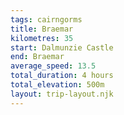 ```yaml
---
tags: cairngorms
title: Braemar
kilometres: 35
start: Dalmunzie Castle
end: Braemar
average_speed: 13.5
total_duration: 4 hours
total_elevation: 500m
layout: trip-layout.njk
---
```

